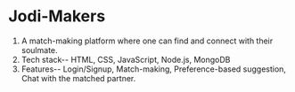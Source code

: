 # Jodi-Makers

1. A match-making platform where one can find and connect with their soulmate.
2. Tech stack-- HTML, CSS, JavaScript, Node.js, MongoDB
3. Features-- Login/Signup, Match-making, Preference-based suggestion, Chat with the matched partner.
